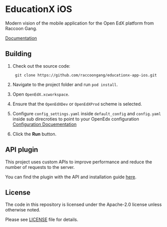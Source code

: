 # EducationX iOS

Modern vision of the mobile application for the Open EdX platform from Raccoon Gang.

[Documentation](Documentation/Documentation.md)

## Building
1. Check out the source code:

        git clone https://github.com/raccoongang/educationx-app-ios.git

2. Navigate to the project folder and run ``pod install``.

3. Open ``OpenEdX.xcworkspace``.

4. Ensure that the ``OpenEdXDev`` or ``OpenEdXProd`` scheme is selected.

5. Configure `config_settings.yaml` inside `default_config` and `config.yaml` inside sub direcroties to point to your OpenEdx configuration [Configuration Docuementation](./Documentation/CONFIGURATION_MANAGEMENT.md)

6. Click the **Run** button.

## API plugin
This project uses custom APIs to improve performance and reduce the number of requests to the server.

You can find the plugin with the API and installation guide [here](https://github.com/raccoongang/mobile-api-extensions).

## License
The code in this repository is licensed under the Apache-2.0 license unless otherwise noted.

Please see [LICENSE](https://github.com/raccoongang/educationx-app-ios/blob/main/LICENSE) file for details.
